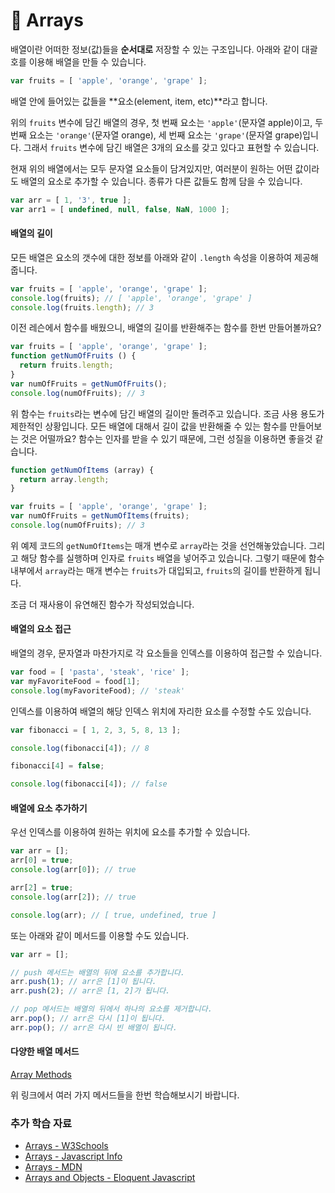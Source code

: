 # 📗  Arrays

배열이란 어떠한 정보(값)들을 **순서대로** 저장할 수 있는 구조입니다. 아래와 같이 대괄호를 이용해 배열을 만들 수 있습니다.

```javascript
var fruits = [ 'apple', 'orange', 'grape' ];
```

배열 안에 들어있는 값들을 **요소(element, item, etc)**라고 합니다.

위의 `fruits` 변수에 담긴 배열의 경우, 첫 번째 요소는 `'apple'`(문자열 apple)이고, 두 번째 요소는 `'orange'`(문자열 orange), 세 번째 요소는 `'grape'`(문자열 grape)입니다. 그래서 `fruits` 변수에 담긴 배열은 3개의 요소를 갖고 있다고 표현할 수 있습니다. &#x20;

현재 위의 배열에서는 모두 문자열 요소들이 담겨있지만, 여러분이 원하는 어떤 값이라도 배열의 요소로 추가할 수 있습니다. 종류가 다른 값들도 함께 담을 수 있습니다.

```javascript
var arr = [ 1, '3', true ];
var arr1 = [ undefined, null, false, NaN, 1000 ];
```

#### 배열의 길이

모든 배열은 요소의 갯수에 대한 정보를 아래와 같이 `.length` 속성을 이용하여 제공해줍니다.

```javascript
var fruits = [ 'apple', 'orange', 'grape' ];
console.log(fruits); // [ 'apple', 'orange', 'grape' ]
console.log(fruits.length); // 3
```

이전 레슨에서 함수를 배웠으니, 배열의 길이를 반환해주는 함수를 한번 만들어볼까요?

```javascript
var fruits = [ 'apple', 'orange', 'grape' ];
function getNumOfFruits () {
  return fruits.length;
}
var numOfFruits = getNumOfFruits();
console.log(numOfFruits); // 3
```

위 함수는 `fruits`라는 변수에 담긴 배열의 길이만 돌려주고 있습니다. 조금 사용 용도가 제한적인 상황입니다. 모든 배열에 대해서 길이 값을 반환해줄 수 있는 함수를 만들어보는 것은 어떨까요? 함수는 인자를 받을 수 있기 때문에, 그런 성질을 이용하면 좋을것 같습니다.

```javascript
function getNumOfItems (array) {
  return array.length;
}

var fruits = [ 'apple', 'orange', 'grape' ];
var numOfFruits = getNumOfItems(fruits);
console.log(numOfFruits); // 3
```

위 예제 코드의 `getNumOfItems`는 매개 변수로 `array`라는 것을 선언해놓았습니다. 그리고 해당 함수를 실행하며 인자로 `fruits` 배열을 넣어주고 있습니다. 그렇기 때문에 함수 내부에서 `array`라는 매개 변수는 `fruits`가 대입되고, `fruits`의 길이를 반환하게 됩니다.

조금 더 재사용이 유연해진 함수가 작성되었습니다.

#### 배열의 요소 접근

배열의 경우, 문자열과 마찬가지로 각 요소들을 인덱스를 이용하여 접근할 수 있습니다.

```javascript
var food = [ 'pasta', 'steak', 'rice' ];
var myFavoriteFood = food[1];
console.log(myFavoriteFood); // 'steak'
```

인덱스를 이용하여 배열의 해당 인덱스 위치에 자리한 요소를 수정할 수도 있습니다.

```javascript
var fibonacci = [ 1, 2, 3, 5, 8, 13 ];

console.log(fibonacci[4]); // 8

fibonacci[4] = false;

console.log(fibonacci[4]); // false
```

#### 배열에 요소 추가하기

우선 인덱스를 이용하여 원하는 위치에 요소를 추가할 수 있습니다.

```javascript
var arr = [];
arr[0] = true;
console.log(arr[0]); // true

arr[2] = true;
console.log(arr[2]); // true

console.log(arr); // [ true, undefined, true ]
```

또는 아래와 같이 메서드를 이용할 수도 있습니다.

```javascript
var arr = [];

// push 메서드는 배열의 뒤에 요소를 추가합니다.
arr.push(1); // arr은 [1]이 됩니다.
arr.push(2); // arr은 [1, 2]가 됩니다.

// pop 메서드는 배열의 뒤에서 하나의 요소를 제거합니다.
arr.pop(); // arr은 다시 [1]이 됩니다.
arr.pop(); // arr은 다시 빈 배열이 됩니다.
```

#### 다양한 배열 메서드

[Array Methods](https://developer.mozilla.org/ko/docs/Web/JavaScript/Reference/Global\_Objects/Array#%EB%A9%94%EC%84%9C%EB%93%9C)

위 링크에서 여러 가지 메서드들을 한번 학습해보시기 바랍니다.

### 추가 학습 자료

* [Arrays - W3Schools](https://www.w3schools.com/js/js\_arrays.asp)
* [Arrays - Javascript Info](https://javascript.info/array)
* [Arrays - MDN](https://developer.mozilla.org/ko/docs/Web/JavaScript/Reference/Global\_Objects/Array)
* [Arrays and Objects - Eloquent Javascript](https://eloquentjavascript.net/04\_data.html)
